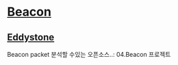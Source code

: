 # [Beacon](https://developers.google.com/beacons/)

## [Eddystone](https://developers.google.com/beacons/eddystone)

Beacon packet 분석할 수있는 오픈소스..: 04.Beacon 프로젝트

